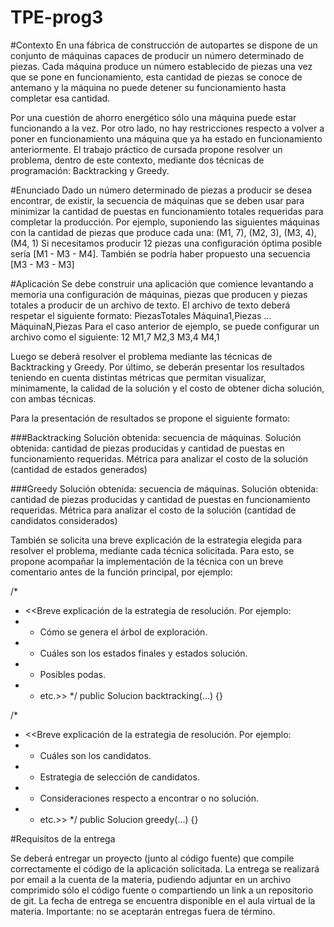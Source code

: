 # TPE-prog3

#Contexto
En una fábrica de construcción de autopartes se dispone de un conjunto de máquinas capaces de
producir un número determinado de piezas. Cada máquina produce un número establecido de piezas
una vez que se pone en funcionamiento, esta cantidad de piezas se conoce de antemano y la
máquina no puede detener su funcionamiento hasta completar esa cantidad.

Por una cuestión de ahorro energético sólo una máquina puede estar funcionando a la vez. Por otro
lado, no hay restricciones respecto a volver a poner en funcionamiento una máquina que ya ha estado
en funcionamiento anteriormente.
El trabajo práctico de cursada propone resolver un problema, dentro de este contexto, mediante dos
técnicas de programación: Backtracking y Greedy.

#Enunciado
Dado un número determinado de piezas a producir se desea encontrar, de existir, la secuencia de
máquinas que se deben usar para minimizar la cantidad de puestas en funcionamiento totales
requeridas para completar la producción.
Por ejemplo, suponiendo las siguientes máquinas con la cantidad de piezas que produce cada una:
(M1, 7), (M2, 3), (M3, 4), (M4, 1)
Si necesitamos producir 12 piezas una configuración óptima posible sería [M1 - M3 - M4]. También se
podría haber propuesto una secuencia [M3 - M3 - M3]

#Aplicación
Se debe construir una aplicación que comience levantando a memoria una configuración de máquinas,
piezas que producen y piezas totales a producir de un archivo de texto.
El archivo de texto deberá respetar el siguiente formato:
PiezasTotales
Máquina1,Piezas
…
MáquinaN,Piezas
Para el caso anterior de ejemplo, se puede configurar un archivo como el siguiente:
12
M1,7
M2,3
M3,4
M4,1

Luego se deberá resolver el problema mediante las técnicas de Backtracking y Greedy.
Por último, se deberán presentar los resultados teniendo en cuenta distintas métricas que permitan
visualizar, mínimamente, la calidad de la solución y el costo de obtener dicha solución, con ambas
técnicas.

Para la presentación de resultados se propone el siguiente formato:

###Backtracking
Solución obtenida: secuencia de máquinas.
Solución obtenida: cantidad de piezas producidas y cantidad de puestas en funcionamiento
requeridas.
Métrica para analizar el costo de la solución (cantidad de estados generados)

###Greedy
Solución obtenida: secuencia de máquinas.
Solución obtenida: cantidad de piezas producidas y cantidad de puestas en funcionamiento
requeridas.
Métrica para analizar el costo de la solución (cantidad de candidatos considerados)

También se solicita una breve explicación de la estrategia elegida para resolver el problema, mediante
cada técnica solicitada. Para esto, se propone acompañar la implementación de la técnica con un
breve comentario antes de la función principal, por ejemplo:

/*
 * <<Breve explicación de la estrategia de resolución. Por ejemplo:
 * - Cómo se genera el árbol de exploración.
 * - Cuáles son los estados finales y estados solución.
 * - Posibles podas.
 * - etc.>>
 */
public Solucion backtracking(...) {}

/*
 * <<Breve explicación de la estrategia de resolución. Por ejemplo:
 * - Cuáles son los candidatos.
 * - Estrategia de selección de candidatos.
 * - Consideraciones respecto a encontrar o no solución.
 * - etc.>>
 */
public Solucion greedy(...) {}

#Requisitos de la entrega

Se deberá entregar un proyecto (junto al código fuente) que compile correctamente el código de la
aplicación solicitada. La entrega se realizará por email a la cuenta de la materia, pudiendo adjuntar en
un archivo comprimido sólo el código fuente o compartiendo un link a un repositorio de git.
La fecha de entrega se encuentra disponible en el aula virtual de la materia.
Importante: no se aceptarán entregas fuera de término.
